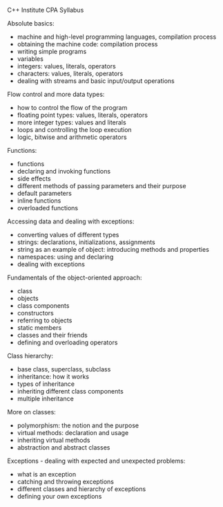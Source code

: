 C++ Institute CPA Syllabus


Absolute basics:
- machine and high-level programming languages, compilation process
- obtaining the machine code: compilation process
- writing simple programs
- variables
- integers: values, literals, operators
- characters: values, literals, operators
- dealing with streams and basic input/output operations

Flow control and more data types:
- how to control the flow of the program
- floating point types: values, literals, operators
- more integer types: values and literals
- loops and controlling the loop execution
- logic, bitwise and arithmetic operators

Functions:
- functions
- declaring and invoking functions
- side effects
- different methods of passing parameters and their purpose
- default parameters
- inline functions
- overloaded functions

Accessing data and dealing with exceptions:
- converting values of different types
- strings: declarations, initializations, assignments
- string as an example of object: introducing methods and properties
- namespaces: using and declaring
- dealing with exceptions

Fundamentals of the object-oriented approach:
- class
- objects
- class components
- constructors
- referring to objects
- static members
- classes and their friends
- defining and overloading operators

Class hierarchy:
- base class, superclass, subclass
- inheritance: how it works
- types of inheritance
- inheriting different class components
- multiple inheritance

More on classes:
- polymorphism: the notion and the purpose
- virtual methods: declaration and usage
- inheriting virtual methods
- abstraction and abstract classes

Exceptions - dealing with expected and unexpected problems:
- what is an exception
- catching and throwing exceptions
- different classes and hierarchy of exceptions
- defining your own exceptions
